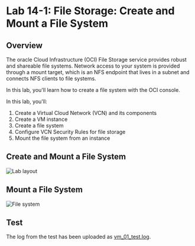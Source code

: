 # Lab 14-1: File Storage: Create and Mount a File System

## Overview

The oracle Cloud Infrastructure (OCI) File Storage service provides robust and shareable file systems. Network access to your system is provided through a mount target, which is an NFS endpoint that lives in a subnet and connects NFS clients to file systems.

In this lab, you'll learn how to create a file system with the OCI console.

In this lab, you'll:

1. Create a Virtual Cloud Network (VCN) and its components
1. Create a VM instance
1. Create a file system
1. Configure VCN Security Rules for file storage
1. Mount the file system from an instance

## Create and Mount a File System

![Lab layout](https://dfhawthorne.github.io/home/oci-2024-architect-associate/storage/configure-file-storage/lab-14-1A.png)

## Mount a File System

![File system](https://dfhawthorne.github.io/home/oci-2024-architect-associate/storage/configure-file-storage/lab-14-1B.png)

## Test

The log from the test has been uploaded as [vm_01_test.log](vm_01_test.log).

